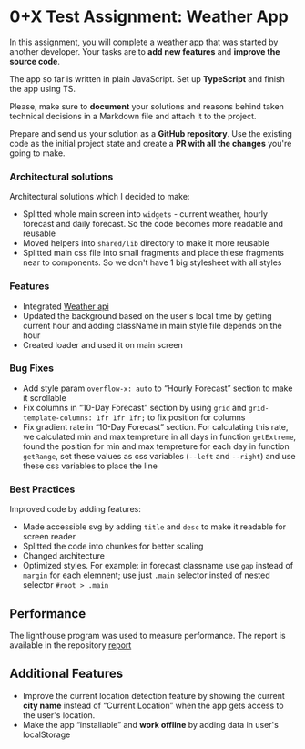 # 0+X Test Assignment: Weather App

In this assignment, you will complete a weather app that was started by another developer. Your tasks are to **add new features** and **improve the source code**.

The app so far is written in plain JavaScript. Set up **TypeScript** and finish the app using TS.

Please, make sure to **document** your solutions and reasons behind taken technical decisions in a Markdown file and attach it to the project.

Prepare and send us your solution as a **GitHub repository**. Use the existing code as the initial project state and create a **PR with all the changes** you're going to make.

### Architectural solutions

Architectural solutions which I decided to make:

- Splitted whole main screen into `widgets` - current weather, hourly forecast and daily forecast. So the code becomes more readable and reusable
- Moved helpers into `shared/lib` directory to make it more reusable
- Splitted main css file into small fragments and place thiese fragments near to components. So we don't have 1 big stylesheet with all styles

### Features

- Integrated [Weather api](https://www.weatherapi.com/)
- Updated the background based on the user's local time by getting current hour and adding className in main style file depends on the hour
- Created loader and used it on main screen

### Bug Fixes

- Add style param `overflow-x: auto` to “Hourly Forecast” section to make it scrollable
- Fix columns in “10-Day Forecast” section by using `grid` and `grid-template-columns: 1fr 1fr 1fr;` to fix position for columns
- Fix gradient rate in “10-Day Forecast” section. For calculating this rate, we calculated min and max tempreture in all days in function `getExtreme`, found the position for min and max tempreture for each day in function `getRange`, set these values as css variables (`--left` and `--right`) and use these css variables to place the line 

### Best Practices

Improved code by adding features:

- Made accessible svg by adding `title` and `desc` to make it readable for screen reader
- Splitted the code into chunkes for better scaling 
- Changed architecture
- Optimized styles. For example: in forecast classname use `gap` instead of `margin` for each elemnent; use just `.main` selector insted of nested selector `#root > .main`

## Performance

The lighthouse program was used to measure performance. The report is available in the repository [report](public/assets/lighthouse.pdf)

## Additional Features

- Improve the current location detection feature by showing the current **city name** instead of “Current Location” when the app gets access to the user's location.
- Make the app “installable” and **work offline** by adding data in user's localStorage